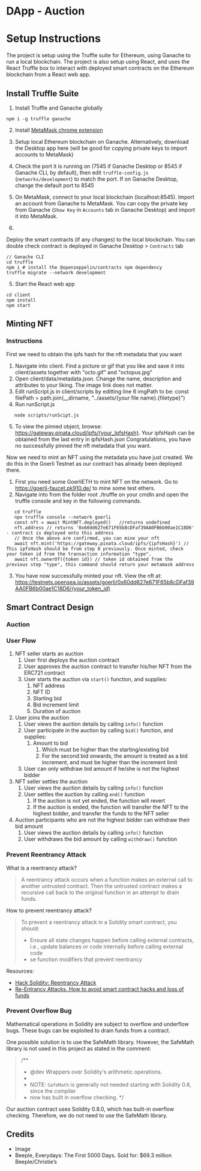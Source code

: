 # DApp - Auction

# Setup Instructions
The project is setup using the Truffle suite for Ethereum, using Ganache to run a local blockchain. The project is also setup using React, and uses the React Truffle box to interact with deployed smart contracts on the Ethereum blockchain from a React web app.

## Install Truffle Suite
1. Install Truffle and Ganache globally
```
npm i -g truffle ganache
```

2. Install [MetaMask chrome extension](https://metamask.io/download/)

3. Setup local Ethereum blockchain on Ganache. Alternatively, download the Desktop app here (will be good for copying private keys to import accounts to MetaMask)

4. Check the port it is running on (7545 if Ganache Desktop or 8545 if Ganache CLI, by default), then edit `truffle-config.js` (`networks/development`) to match the port. If on Ganache Desktop, change the default port to 8545

5. On MetaMask, connect to your local blockchain (localhost:8545). Import an account from Ganache to MetaMask. You can copy the private key from Ganache (`Show Key` in `Accounts` tab in Ganache Desktop) and import it into MetaMask.
   
6. 
Deploy the smart contracts (if any changes) to the local blockchain. You can double check contract is deployed in Ganache Desktop > `Contracts` tab
```
// Ganache CLI
cd truffle
npm i # install the @openzeppelin/contracts npm dependency
truffle migrate --network development
```

5. Start the React web app
```
cd client
npm install
npm start
```

## Minting NFT

### Instructions
First we need to obtain the ipfs hash for the nft metadata that you want
1. Navigate into client. Find a picture or gif that you like and save it into client/assets together with "octo.gif" and "octopus.jpg"
2. Open client/data/metadata.json. Change the name, description and attributes to your liking. The image link does not matter.
3. Edit runScript.js in client/scripts by editting line 6 imgPath to be: const filePath = path.join(__dirname, "../assets/{your file name}.{filetype}")
4. Run runScript.js
```
   node scripts/runScipt.js
```
5. To view the pinned object, browse: https://gateway.pinata.cloud/ipfs/{your_IpfsHash}. Your ipfsHash can be obtained from the last entry in ipfsHash.json
Congratulations, you have no successfully pinned the nft metadata that you want.

Now we need to mint an NFT using the metadata you have just created. We do this in the Goerli Testnet as our contract has already been deployed there.
1. First you need some GoerliETH to mint NFT on the network. Go to https://goerli-faucet.pk910.de/ to mine some test ethers.
2. Navigate into from the folder root ./truffle on your cmdln and open the truffle console and key in the following commands.
```
   cd truffle
   npx truffle console --network goerli
   const nft = await MintNFT.deployed()   //returns undefined
   nft.address // returns '0x60dd627e671F65b8cDFaf39AA0FB6b00ae1C18D6' - contract is deployed onto this address
   // Once the above are confirmed, you can mine your nft
   await nft.mint('https://gateway.pinata.cloud/ipfs/{ipfsHash}') // This ipfsHash should be from step 8 previously. Once minted, check your token id from the transaction information "type".
   await nft.ownerOf({token id}) // token id obtained from the previous step "type", this command should return your metamask address
```
3. You have now successfully minted your nft. View the nft at: https://testnets.opensea.io/assets/goerli/0x60dd627e671F65b8cDFaf39AA0FB6b00ae1C18D6/{your_token_id}


## Smart Contract Design

### Auction

### User Flow

1. NFT seller starts an auction
   1. User first deploys the auction contract
   2. User approves the auction contract to transfer his/her NFT from the ERC721 contract
   3. User starts the auction via `start()` function, and supplies:
      1. NFT address
      2. NFT ID
      3. Starting bid
      4. Bid increment limit
      5. Duration of auction
2. User joins the auction
   1. User views the auction details by calling `info()` function
   2. User participate in the auction by calling `bid()` function, and supplies:
      1. Amount to bid
         1. Which must be higher than the starting/existing bid
         2. For the second bid onwards, the amount is treated as a bid increment, and must be higher than the increment limit
   3. User can only withdraw bid amount if he/she is not the highest bidder
3. NFT seller settles the auction
   1. User views the auction details by calling `info()` function
   2. User settles the auction by calling `end()` function
      1. If the auction is not yet ended, the function will revert
      2. If the auction is ended, the function will transfer the NFT to the highest bidder, and transfer the funds to the NFT seller
4. Auction participants who are not the highest bidder can withdraw their bid amount
   1. User views the auction details by calling `info()` function
   2. User withdraws the bid amount by calling `withdraw()` function

### Prevent Reentrancy Attack

What is a reentrancy attack?

> A reentrancy attack occurs when a function makes an external call to another untrusted contract.
> Then the untrusted contract makes a recursive call back to the original function in an attempt to drain funds.
> 

How to prevent reentrancy attack?

> To prevent a reentrancy attack in a Solidity smart contract, you should:
>
> - Ensure all state changes happen before calling external contracts, i.e., update balances or code internally before calling external code
> - se function modifiers that prevent reentrancy

Resources:

- [Hack Solidity: Reentrancy Attack](https://hackernoon.com/hack-solidity-reentrancy-attack)
- [Re-Entrancy Attacks. How to avoid smart contract hacks and loss of funds](https://www.youtube.com/watch?v=6bQvKCKrATM)

### Prevent Overflow Bug

Mathematical operations in Solidity are subject to overflow and underflow bugs. These bugs can be exploited to drain funds from a contract.

One possible solution is to use the SafeMath library. However, the SafeMath library is not used in this project as stated in the comment:
> /**
> * @dev Wrappers over Solidity's arithmetic operations.
> *
> * NOTE: `SafeMath` is generally not needed starting with Solidity 0.8, since the compiler
> * now has built in overflow checking.
> */

Our auction contract uses Solidity 0.8.0, which has built-in overflow checking. Therefore, we do not need to use the SafeMath library.


## Credits

- Image
- Beeple, Everydays: The First 5000 Days. Sold for: $69.3 million Beeple/Christie’s